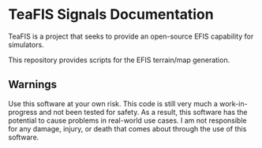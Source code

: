 # TeaFIS Signals Documentation

TeaFIS is a project that seeks to provide an open-source EFIS capability for simulators.

This repository provides scripts for the EFIS terrain/map generation.

## Warnings

Use this software at your own risk. This code is still very much a work-in-progress and not been tested for safety. As a result, this software has the potential to cause problems in real-world use cases. I am not responsible for any damage, injury, or death that comes about through the use of this software.

